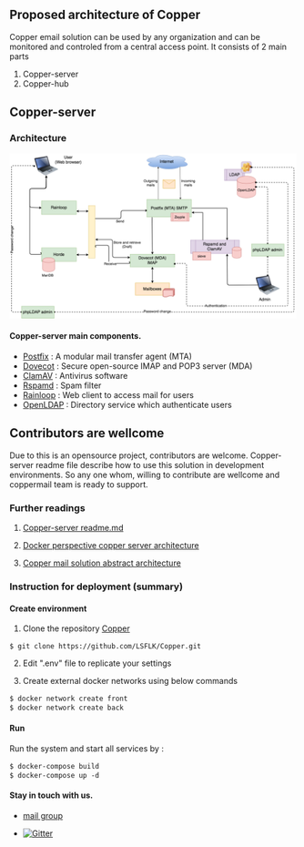 ## Proposed architecture of Copper

Copper email solution can be used by any organization and can be monitored and controled from a central access point. It consists of 2 main parts
1. Copper-server
2. Copper-hub


## Copper-server

### Architecture

![Octocat](https://github.com/LSFLK/Copper/blob/master/copper-docs/copperBase_mailServerArchitecture.png)


#### Copper-server main components.

- [Postfix](http://www.postfix.org/) : A modular mail transfer agent (MTA)
- [Dovecot](https://www.dovecot.org/) : Secure open-source IMAP and POP3 server (MDA)
- [ClamAV](https://www.clamav.net/) : Antivirus software
- [Rspamd](https://rspamd.com/) : Spam filter
- [Rainloop](https://www.rainloop.net/) : Web client to access mail for users
- [OpenLDAP](https://www.openldap.org/) : Directory service which authenticate users


## Contributors are wellcome

Due to this is an opensource project, contributors are welcome.
Copper-server readme file describe how to use this solution in development environments.
So any one whom, willing to contribute are wellcome and coppermail team is ready to support.

### Further readings

  1. [Copper-server readme.md](https://github.com/LankaSoftwareFoundation/copper-base/blob/master/README.md)

  2. [Docker perspective copper server architecture](https://github.com/LankaSoftwareFoundation/Copper-EmailSolution/blob/master/docker%20perspective%20copper-base%20architecture.md)
  
  3. [Copper mail solution abstract architecture](https://docs.google.com/drawings/d/1wwptKob-_G_trksjU4VX9iOO4hrRiZFj7v3jX7qvvvc/edit?usp=sharing)

### Instruction for deployment (summary)

#### Create environment

1. Clone the repository [Copper](https://github.com/LSFLK/Copper.git)

```
$ git clone https://github.com/LSFLK/Copper.git
```

2. Edit ".env" file to replicate your settings

3. Create external docker networks using below commands

```
$ docker network create front
$ docker network create back
```
#### Run

Run the system and start all services by :

```
$ docker-compose build
$ docker-compose up -d 
```

#### Stay in touch with us.

- [mail group](https://groups.google.com/forum/#!forum/lsf-email-solution) 

- [![Gitter](https://img.shields.io/badge/chat-on%20gitter-blue.svg)](https://gitter.im/copper-mail)
